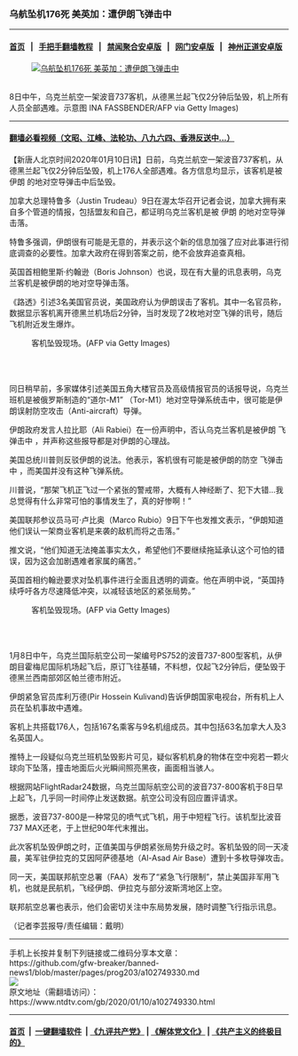 ### 乌航坠机176死 美英加：遭伊朗飞弹击中
------------------------

#### [首页](https://github.com/gfw-breaker/banned-news1/blob/master/README.md) &nbsp;&nbsp;|&nbsp;&nbsp; [手把手翻墙教程](https://github.com/gfw-breaker/guides/wiki) &nbsp;&nbsp;|&nbsp;&nbsp; [禁闻聚合安卓版](https://github.com/gfw-breaker/bn-android) &nbsp;&nbsp;|&nbsp;&nbsp; [网门安卓版](https://github.com/oGate2/oGate) &nbsp;&nbsp;|&nbsp;&nbsp; [神州正道安卓版](https://github.com/SzzdOgate/update) 



<div><div class="featured_image">
 <a href="https://i.ntdtv.com/assets/uploads/2020/01/3GettyImages-1170982624-1.jpg" target="_blank">
  <figure>
   <img alt="乌航坠机176死 美英加：遭伊朗飞弹击中" src="https://i.ntdtv.com/assets/uploads/2020/01/3GettyImages-1170982624-1-800x450.jpg"/>
  </figure><br/>
 </a>
 <span class="caption">
  8日中午，乌克兰航空一架波音737客机，从德黑兰起飞仅2分钟后坠毁，机上所有人员全部遇难。示意图 INA FASSBENDER/AFP via Getty Images)
 </span>
</div>
</div><hr/>

#### [翻墙必看视频（文昭、江峰、法轮功、八九六四、香港反送中...）](http://167.172.214.107/home.html)

<div><div class="post_content" itemprop="articleBody">
 <p>
  【新唐人北京时间2020年01月10日讯】日前，乌克兰航空一架波音737客机，从德黑兰起飞仅2分钟后坠毁，机上176人全部遇难。各方信息均显示，该客机是被
  <ok href="https://www.ntdtv.com/gb/伊朗.htm">
   伊朗
  </ok>
  的地对空导弹击中后坠毁。
 </p>
 <p>
  加拿大总理特鲁多（Justin Trudeau）9日在渥太华召开记者会说，加拿大拥有来自多个管道的情报，包括盟友和自己，都证明乌克兰客机是被
  <ok href="https://www.ntdtv.com/gb/伊朗.htm">
   伊朗
  </ok>
  的地对空导弹击落。
 </p>
 <p>
  特鲁多强调，伊朗很有可能是无意的，并表示这个新的信息加强了应对此事进行彻底调查的必要性。加拿大政府在得到答案之前，绝不会放弃追查真相。
 </p>
 <p>
  英国首相鲍里斯·约翰逊（Boris Johnson）也说，现在有大量的讯息表明，乌克兰客机是被伊朗的地对空导弹击落。
 </p>
 <p>
  《路透》引述3名美国官员说，美国政府认为伊朗误击了客机。其中一名官员称，数据显示客机离开德黑兰机场后2分钟，当时发现了2枚地对空飞弹的讯号，随后飞机附近发生爆炸。
 </p>
 <figure class="wp-caption alignnone" id="attachment_102747952" style="width: 600px">
  <ok href="https://i.ntdtv.com/assets/uploads/2020/01/GettyImages-1192512215.jpg">
   <img alt="" class="size-medium wp-image-102747952" src="https://i.ntdtv.com/assets/uploads/2020/01/GettyImages-1192512215-600x338.jpg"/>
  </ok>
  <br/><figcaption class="wp-caption-text">
   客机坠毁现场。(AFP via Getty Images)
  </figcaption><br/>
 </figure><br/>
 <p>
  同日稍早前，多家媒体引述美国五角大楼官员及高级情报官员的话报导说，乌克兰班机是被俄罗斯制造的“道尔-M1” （Tor-M1）地对空导弹系统击中，很可能是伊朗误射防空攻击（Anti-aircraft）导弹。
 </p>
 <p>
  伊朗政府发言人拉比耶（Ali Rabiei）在一份声明中，否认乌克兰客机是被伊朗
  <ok href="https://www.ntdtv.com/gb/飞弹击中.htm">
   飞弹击中
  </ok>
  ，并声称这些报导都是对伊朗的心理战。
 </p>
 <p>
  美国总统川普则反驳伊朗的说法。他表示，客机很有可能是被伊朗的防空
  <ok href="https://www.ntdtv.com/gb/飞弹击中.htm">
   飞弹击中
  </ok>
  ，而美国并没有这种飞弹系统。
 </p>
 <p>
  川普说，“那架飞机正飞过一个紧张的警戒带，大概有人神经断了、犯下大错…我总觉得有什么非常可怕的事情发生了，真的好惨啊！”
 </p>
 <p>
  美国联邦参议员马可·卢比奥（Marco Rubio）9日下午也发推文表示，“伊朗知道他们误认一架商业客机是来袭的敌机而将之击落。”
 </p>
 <p>
  推文说，“他们知道无法掩盖事实太久，希望他们不要继续拖延承认这个可怕的错误，因为这会加剧遇难者家属的痛苦。”
 </p>
 <p>
  英国首相约翰逊要求对坠机事件进行全面且透明的调查。他在声明中说，“英国持续呼吁各方尽速降低冲突，以减轻该地区的紧张局势。”
 </p>
 <figure class="wp-caption alignnone" id="attachment_102747949" style="width: 600px">
  <ok href="https://i.ntdtv.com/assets/uploads/2020/01/GettyImages-1192511974.jpg">
   <img alt="" class="size-medium wp-image-102747949" src="https://i.ntdtv.com/assets/uploads/2020/01/GettyImages-1192511974-600x338.jpg"/>
  </ok>
  <br/><figcaption class="wp-caption-text">
   客机坠毁现场。(AFP via Getty Images)
  </figcaption><br/>
 </figure><br/>
 <p>
  1月8日中午，乌克兰国际航空公司一架编号PS752的波音737-800型客机，从伊朗目霍梅尼国际机场起飞后，原订飞往基辅，不料想，仅起飞2分钟后，便坠毁于德黑兰西南部郊区帕兰德市附近。
 </p>
 <p>
  伊朗紧急官员库利万德(Pir Hossein Kulivand)告诉伊朗国家电视台，所有机上人员在坠机事故中遇难。
 </p>
 <p>
  客机上共搭载176人，包括167名乘客与9名机组成员。其中包括63名加拿大人及3名英国人。
 </p>
 <p>
  推特上一段疑似乌克兰班机坠毁影片可见，疑似客机机身的物体在空中宛若一颗火球向下坠落，撞击地面后火光瞬间照亮黑夜，画面相当骇人。
 </p>
 <p>
  根据网站FlightRadar24数据，乌克兰国际航空公司的波音737-800客机于8日早上起飞，几乎同一时间停止发送数据。航空公司没有回应置评请求。
 </p>
 <p>
  据悉，波音737-800是一种常见的喷气式飞机，用于中短程飞行。该机型比波音737 MAX还老，于上世纪90年代末推出。
 </p>
 <p>
  此次客机坠毁伊朗之时，正值美国与伊朗紧张局势升级之时。客机坠毁的同一天凌晨，美军驻伊拉克的艾因阿萨德基地（Al-Asad Air Base）遭到十多枚导弹攻击。
 </p>
 <p>
  同一天，美国联邦航空总署（FAA）发布了“紧急飞行限制”，禁止美国非军用飞机，也就是民航机，飞经伊朗、伊拉克与部分波斯湾地区上空。
 </p>
 <p>
  联邦航空总署也表示，他们会密切关注中东局势发展，随时调整飞行指示讯息。
 </p>
 <p>
  （记者李芸报导/责任编辑：戴明）
 </p>
 <div class="single_ad">
 </div>
</div>
</div>
<hr/>
手机上长按并复制下列链接或二维码分享本文章：<br/>
https://github.com/gfw-breaker/banned-news1/blob/master/pages/prog203/a102749330.md <br/>
<a href='https://github.com/gfw-breaker/banned-news1/blob/master/pages/prog203/a102749330.md'><img src='https://github.com/gfw-breaker/banned-news1/blob/master/pages/prog203/a102749330.md.png'/></a> <br/>
原文地址（需翻墙访问）：https://www.ntdtv.com/gb/2020/01/10/a102749330.html


------------------------
#### [首页](https://github.com/gfw-breaker/banned-news1/blob/master/README.md) &nbsp;|&nbsp; [一键翻墙软件](https://github.com/gfw-breaker/nogfw/blob/master/README.md) &nbsp;| [《九评共产党》](https://github.com/gfw-breaker/9ping.md/blob/master/README.md#九评之一评共产党是什么) | [《解体党文化》](https://github.com/gfw-breaker/jtdwh.md/blob/master/README.md) | [《共产主义的终极目的》](https://github.com/gfw-breaker/gczydzjmd.md/blob/master/README.md)


<img src='http://gfw-breaker.win/banned-news/pages/prog203/a102749330.md' width='0px' height='0px'/>